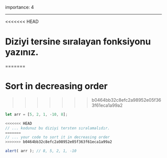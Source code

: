 importance: 4

---

<<<<<<< HEAD
# Diziyi tersine sıralayan fonksiyonu yazınız.
=======
# Sort in decreasing order
>>>>>>> b0464bb32c8efc2a98952e05f363f61eca1a99a2

```js
let arr = [5, 2, 1, -10, 8];

<<<<<<< HEAD
// ... kodunuz bu diziyi tersten sıralamalıdır.
=======
// ... your code to sort it in decreasing order
>>>>>>> b0464bb32c8efc2a98952e05f363f61eca1a99a2

alert( arr ); // 8, 5, 2, 1, -10
```

